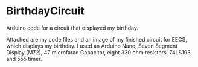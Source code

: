 # BirthdayCircuit
Arduino code for a circuit that displayed my birthday.

Attached are my code files and an image of my finished circuit for EECS, which displays my birthday. I used an Arduino Nano, Seven Segment Display (M72), 47 microfarad Capacitor, eight 330 ohm resistors, 74LS193, and 555 timer.
